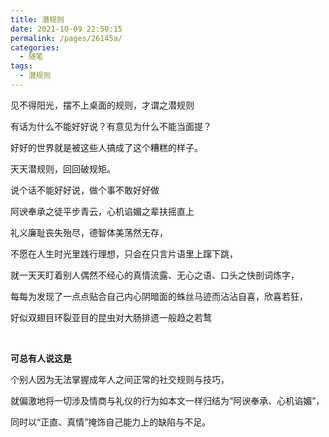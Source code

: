 ```yaml
---
title: 潜规则
date: 2021-10-09 22:50:15
permalink: /pages/26145a/
categories:
  - 随笔
tags:
  - 潜规则
---
```





见不得阳光，摆不上桌面的规则，才谓之潜规则

有话为什么不能好好说？有意见为什么不能当面提？

好好的世界就是被这些人搞成了这个糟糕的样子。

天天潜规则，回回破规矩。

说个话不能好好说，做个事不敢好好做

阿谀奉承之徒平步青云，心机谄媚之辈扶摇直上

礼义廉耻丧失殆尽，德智体美荡然无存，

不愿在人生时光里践行理想，只会在只言片语里上蹿下跳，

就一天天盯着别人偶然不经心的真情流露、无心之语、口头之快剖词炼字，

每每为发现了一点点贴合自己内心阴暗面的蛛丝马迹而沾沾自喜，欣喜若狂，

好似双翅目环裂亚目的昆虫对大肠排遗一般趋之若鹜

</br>

**可总有人说这是**

个别人因为无法掌握成年人之间正常的社交规则与技巧，

就偏激地将一切涉及情商与礼仪的行为如本文一样归结为“阿谀奉承、心机谄媚”，

同时以“正直、真情”掩饰自己能力上的缺陷与不足。